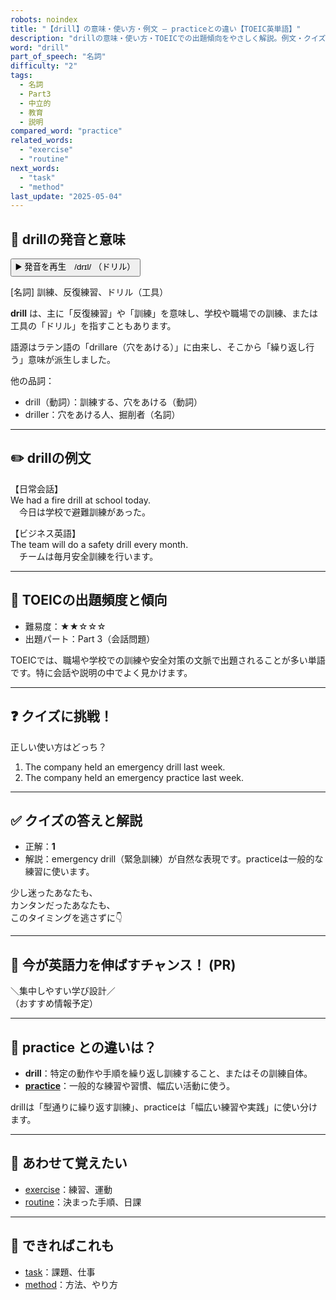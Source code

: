 ```yaml
---
robots: noindex
title: "【drill】の意味・使い方・例文 ― practiceとの違い【TOEIC英単語】"
description: "drillの意味・使い方・TOEICでの出題傾向をやさしく解説。例文・クイズ付きでpracticeとの違いもわかりやすく学べます。"
word: "drill"
part_of_speech: "名詞"
difficulty: "2"
tags:
  - 名詞
  - Part3
  - 中立的
  - 教育
  - 説明
compared_word: "practice"
related_words:
  - "exercise"
  - "routine"
next_words:
  - "task"
  - "method"
last_update: "2025-05-04"
---
```


## 🔰 drillの発音と意味

<button class="play-audio" onclick="playTTS('drill')">
  <span class="play-audio-main">
    ▶️ 発音を再生　/drɪl/
  </span>
  <span class="play-audio-sub">
    （ドリル）
  </span>
</button>

[名詞] 訓練、反復練習、ドリル（工具）

**drill** は、主に「反復練習」や「訓練」を意味し、学校や職場での訓練、または工具の「ドリル」を指すこともあります。

語源はラテン語の「drillare（穴をあける）」に由来し、そこから「繰り返し行う」意味が派生しました。

他の品詞：  
- drill（動詞）：訓練する、穴をあける（動詞）
- driller：穴をあける人、掘削者（名詞）

---

## ✏️ drillの例文

【日常会話】  
We had a fire drill at school today.  
　今日は学校で避難訓練があった。

【ビジネス英語】  
The team will do a safety drill every month.  
　チームは毎月安全訓練を行います。

---

## 🎯 TOEICの出題頻度と傾向

- 難易度：★★☆☆☆
- 出題パート：Part 3（会話問題）

TOEICでは、職場や学校での訓練や安全対策の文脈で出題されることが多い単語です。特に会話や説明の中でよく見かけます。

---

## ❓ クイズに挑戦！

正しい使い方はどっち？

1. The company held an emergency drill last week.  
2. The company held an emergency practice last week.

---

## ✅ クイズの答えと解説

- 正解：**1**
- 解説：emergency drill（緊急訓練）が自然な表現です。practiceは一般的な練習に使います。

少し迷ったあなたも、  
カンタンだったあなたも、  
このタイミングを逃さずに👇️

---

## 🚀 今が英語力を伸ばすチャンス！ (PR)

<div class="info-center">
＼集中しやすい学び設計／<br>  
（おすすめ情報予定）
</div>

---

## 🤔  practice との違いは？

- **drill**：特定の動作や手順を繰り返し訓練すること、またはその訓練自体。
- **[practice](/word/practice/)**：一般的な練習や習慣、幅広い活動に使う。

drillは「型通りに繰り返す訓練」、practiceは「幅広い練習や実践」に使い分けます。

---

## 🧩 あわせて覚えたい

- [exercise](/word/exercise/)：練習、運動
- [routine](/word/routine/)：決まった手順、日課

---

## 📖 できればこれも

- [task](/word/task/)：課題、仕事
- [method](/word/method/)：方法、やり方

<!-- cvid: aid09_bid38 -->
